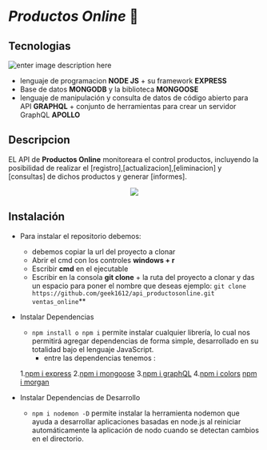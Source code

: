 # _Productos Online_ 🛒

## Tecnologias

![enter image description here](https://miro.medium.com/max/2756/1*rV8XbNaeIvjBiHaVxXtEEA.png)

- lenguaje de programacion **NODE JS** + su framework **EXPRESS**
- Base de datos **MONGODB** y la biblioteca **MONGOOSE**
- lenguaje de manipulación y consulta de datos de código abierto para API **GRAPHQL** + conjunto de herramientas para crear un servidor GraphQL **APOLLO**

## Descripcion

EL API de **Productos Online** monitoreara el control productos, incluyendo la posibilidad de realizar el [registro],[actualizacion],[eliminacion] y [consultas] de dichos productos y generar [informes].

<p align="center">
  <img src="https://emojipedia-us.s3.dualstack.us-west-1.amazonaws.com/thumbs/160/facebook/158/shopping-trolley_1f6d2.png">
</p>

## Instalación

- Para instalar el repositorio debemos:
  - debemos copiar la url del proyecto a clonar
  - Abrir el cmd con los controles **windows + r**
  - Escribir **cmd** en el ejecutable
  - Escribir en la consola **git clone** + la ruta del proyecto a clonar y das un espacio para poner el nombre que deseas
    ejemplo:
    `git clone https://github.com/geek1612/api_productosonline.git ventas_online`\*\*
- Instalar Dependencias
  - `npm install o npm i` permite instalar cualquier librería, lo cual nos permitirá agregar dependencias de forma simple, desarrollado en su totalidad bajo el lenguaje JavaScript.
     - entre las dependencias tenemos :

  1.<a href="https://expressjs.com/es/starter/installing.html">npm i express</a> 
  2.<a href="https://www.npmjs.com/package/nodemon">npm i mongoose</a>
  3.<a href="https://www.npmjs.com/package/graphql">npm i graphQL</a>
  4.<a href="https://www.npmjs.com/package/colors">npm i colors</a>
  <a href="https://www.npmjs.com/package/morgan">npm i morgan</a>
- Instalar Dependencias de Desarrollo
  - `npm i nodemon -D` permite instalar la herramienta nodemon que ayuda a desarrollar aplicaciones basadas en node.js al reiniciar automáticamente la aplicación de nodo cuando se detectan cambios en el directorio.
